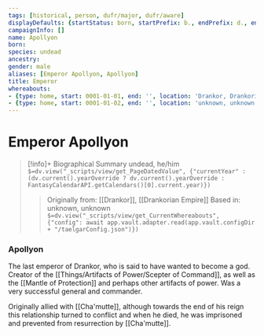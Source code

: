 ```yaml
---
tags: [historical, person, dufr/major, dufr/aware]
displayDefaults: {startStatus: born, startPrefix: b., endPrefix: d., endStatus: died}
campaignInfo: []
name: Apollyon
born:
species: undead
ancestry:
gender: male
aliases: [Emperor Apollyon, Apollyon]
title: Emperor
whereabouts:
- {type: home, start: 0001-01-01, end: '', location: 'Drankor, Drankorian Empire'}
- {type: home, start: 0001-01-02, end: '', location: 'unknown, unknown'}
---
```

# Emperor Apollyon
>[!info]+ Biographical Summary
>undead, he/him
>`$=dv.view("_scripts/view/get_PageDatedValue", {"currentYear" : (dv.current().yearOverride ? dv.current().yearOverride : FantasyCalendarAPI.getCalendars()[0].current.year)})`
>> Originally from: [[Drankor]], [[Drankorian Empire]]
>> Based in: unknown, unknown
>> `$=dv.view("_scripts/view/get_CurrentWhereabouts", {"config": await app.vault.adapter.read(app.vault.configDir + "/taelgarConfig.json")})`

### Apollyon

The last emperor of Drankor, who is said to have wanted to become a god. Creator of the [[Things/Artifacts of Power/Scepter of Command]], as well as the [[Mantle of Protection]] and perhaps other artifacts of power. Was a very successful general and commander. 

Originally allied with [[Cha'mutte]], although towards the end of his reign this relationship turned to conflict and when he died, he was imprisoned and prevented from resurrection by [[Cha'mutte]]. 
